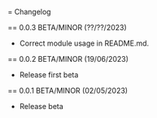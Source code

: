 = Changelog

== 0.0.3 BETA/MINOR (??/??/2023)

- Correct module usage in README.md.

== 0.0.2 BETA/MINOR (19/06/2023)

- Release first beta

== 0.0.1 BETA/MINOR (02/05/2023)

- Release beta
